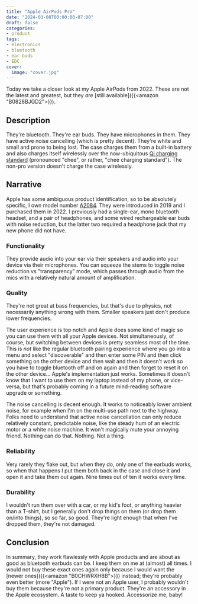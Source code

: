 ```yaml
---
title: "Apple AirPods Pro"
date: "2024-03-08T00:00:00-07:00"
draft: false
categories:
- product
tags:
- electronics
- bluetooth
- ear buds
- EDC
cover:
  image: "cover.jpg"
---
```


Today we take a closer look at my Apple AirPods from 2022. These are not the latest and greatest, but they *are* [still available]({{<amazon "B0828BJGD2">}}).
<!--more-->
## Description

They're bluetooth. They're ear buds. They have microphones in them. They have active noise cancelling (which is pretty decent). They're white and small and prone to being lost. The case charges them from a built-in battery and also charges itself wirelessly over the now-ubiquitous [Qi charging standard](https://en.wikipedia.org/wiki/Qi_(standard)) (pronounced "chee", or rather, "chee charging standard"). The non-pro version doesn't charge the case wirelessly.

## Narrative

Apple has some ambiguous product identification, so to be absolutely specific, I own model number [A2084](https://support.apple.com/en-us/109525). They were introduced in 2019 and I purchased them in 2022. I previously had a single-ear, mono bluetooth headset, and a pair of headphones, and some wired rechargeable ear buds with noise reduction, but the latter two required a headphone jack that my new phone did not have.

### Functionality

They provide audio into your ear via their speakers and audio into your device via their microphones. You can squeeze the stems to toggle noise reduction vs "transparency" mode, which passes through audio from the mics with a relatively natural amount of amplification.

### Quality

They're not great at bass frequencies, but that's due to physics, not necessarily anything wrong with them. Smaller speakers just don't produce lower frequencies.

The user experience is top notch and Apple does some kind of magic so you can use them with all your Apple devices. Not simultaneously, of course, but switching between devices is pretty seamless most of the time. This is *not* like the regular bluetooth pairing experience where you go into a menu and select "discoverable" and then enter some PIN and then click something on the other device and then wait and then it doesn't work so you have to toggle bluetooth off and on again and then forget to reset it on the other device... Apple's implementation just works. Sometimes it doesn't know that I want to use them on my laptop instead of my phone, or vice-versa, but that's probably coming in a future mind-reading software upgrade or something.

The noise cancelling is decent enough. It works to noticeably lower ambient noise, for example when I'm on the multi-use path next to the highway. Folks need to understand that active noise cancellation can only reduce relatively constant, predictable noise, like the steady hum of an electric motor or a white noise machine. It won't magically mute your annoying friend. Nothing can do that. Nothing. Not a thing.

### Reliability

Very rarely they flake out, but when they do, only one of the earbuds works, so when that happens I put them both back in the case and close it and open it and take them out again. Nine times out of ten it works every time.

### Durability

I wouldn't run them over with a car, or my kid's foot, or anything heavier than a T-shirt, but I generally don't drop things on them (or drop them on/into things), so so far, so good. They're light enough that when I've dropped them, they're not damaged.

## Conclusion

In summary, they work flawlessly with Apple products and are about as good as bluetooth earbuds can be. I keep them on me at (almost) all times. I would not buy these exact ones again only because I would want the [newer ones]({{<amazon "B0CHWRXH8B">}}) instead; they're probably even better (more "Apple"). If I were not an Apple user, I probably wouldn't buy them because they're not a primary product. They're an accessory in the Apple ecosystem. A taste to keep ya hooked. Accessorize me, baby!

